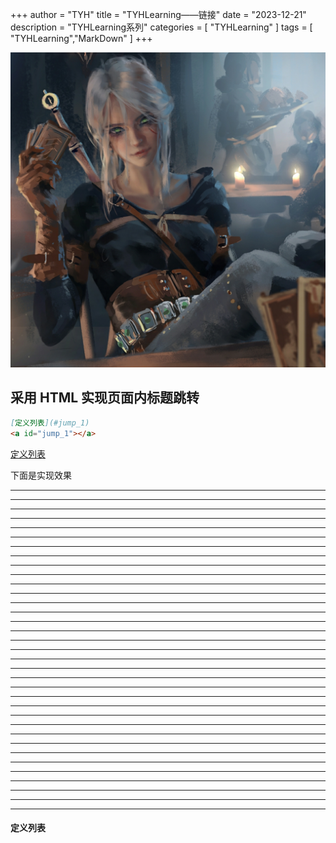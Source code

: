 +++
author = "TYH"
title = "TYHLearning——链接"
date = "2023-12-21"
description = "TYHLearning系列"
categories = [
    "TYHLearning"
]
tags = [
    "TYHLearning","MarkDown"
]
+++

![封面](1.jpg)

<h2>采用 HTML 实现页面内标题跳转</h2>

```markdown
[定义列表](#jump_1)
<a id="jump_1"></a>
```

[定义列表](#定义列表)

下面是实现效果
***
***
***
***
***
***
***
***
***
***
***
***
***
***
***
***
***
***
***
***
***
***
***
***
***
***
***
***
***
***
***
***
***
***
***

#### 定义列表

